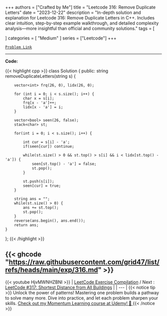 
+++
authors = ["Crafted by Me"]
title = "Leetcode 316: Remove Duplicate Letters"
date = "2023-12-22"
description = "In-depth solution and explanation for Leetcode 316: Remove Duplicate Letters in C++. Includes clear intuition, step-by-step example walkthrough, and detailed complexity analysis—more insightful than official and community solutions."
tags = [
    
]
categories = [
    "Medium"
]
series = ["Leetcode"]
+++



[`Problem Link`](https://leetcode.com/problems/remove-duplicate-letters/description/)

---

**Code:**

{{< highlight cpp >}}
class Solution {
public:
    string removeDuplicateLetters(string s) {

        vector<int> frq(26, 0), lidx(26, 0);

        for (int i = 0; i < s.size(); i++) {
            char x = s[i];
            frq[x - 'a']++;
            lidx[x - 'a'] = i;
        }

        vector<bool> seen(26, false);
        stack<char> st;

        for(int i = 0; i < s.size(); i++) {

            int cur = s[i] - 'a';            
            if(seen[cur]) continue;

            while(st.size() > 0 && st.top() > s[i] && i < lidx[st.top() - 'a']) {
                seen[st.top() - 'a'] = false;
                st.pop();
            }

            st.push(s[i]);
            seen[cur] = true;
        }

        string ans = "";
        while(st.size() > 0) {
            ans += st.top();
            st.pop();
        }
        reverse(ans.begin(), ans.end());
        return ans;
    }
};
{{< /highlight >}}

{{< ghcode "https://raw.githubusercontent.com/grid47/list/refs/heads/main/exp/316.md" >}}
---
{{< youtube HjvMWNHZBNI >}}
| [LeetCode Exercise Compilation](https://grid47.xyz/leetcode/) / Next : [LeetCode #317: Shortest Distance from All Buildings](https://grid47.xyz/posts/leetcode_317) |
| --- |
{{< notice tip >}}
Unlock the power of patterns! Mastering one problem builds a pathway to solve many more. Dive into practice, and let each problem sharpen your skills. [Check out my Momentum Learning course at Udemy! 🚀 ](https://www.udemy.com/course/algorithms-and-data-structures-in-cpp/)
{{< /notice >}}

